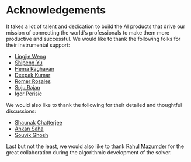 # Acknowledgements

It takes a lot of talent and dedication to build the AI products that drive our mission of connecting the
world's professionals to make them more productive and successful. We would like to thank the following folks for their
instrumental support:

- [Lingjie Weng](https://www.linkedin.com/in/lingjieweng/)
- [Shipeng Yu](https://www.linkedin.com/in/shipengyu/)
- [Hema Raghavan](https://www.linkedin.com/in/hema-raghavan-1581075/)
- [Deepak Kumar](https://www.linkedin.com/in/ddeepakkumar/)
- [Romer Rosales](https://www.linkedin.com/in/romerrosales/)
- [Suju Rajan](https://www.linkedin.com/in/suju-rajan/)
- [Igor Perisic](https://www.linkedin.com/in/igorperisic/0)

We would also like to thank the following for their detailed and thoughtful discussions:

- [Shaunak Chatterjee](https://www.linkedin.com/in/shaunakchatterjee/)
- [Ankan Saha](https://www.linkedin.com/in/ankans/)
- [Souvik Ghosh](https://www.linkedin.com/in/souvix/)

Last but not the least, we would also like to thank [Rahul Mazumder](http://www.mit.edu/~rahulmaz/) for the great 
collaboration during the algorithmic development of the solver.
